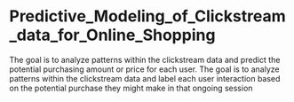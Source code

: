 # Predictive_Modeling_of_Clickstream_data_for_Online_Shopping
The goal is to analyze patterns within the clickstream data and predict the potential purchasing amount or price for each user. The goal is to analyze patterns within the clickstream data and label each user interaction based on the potential purchase they might make in that ongoing session
